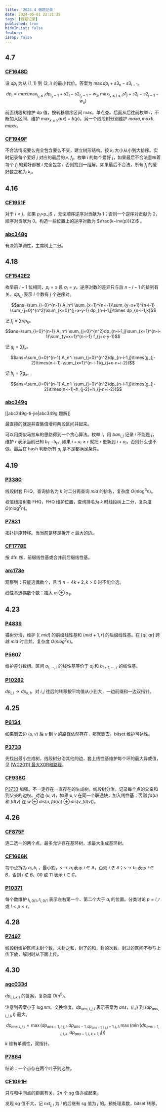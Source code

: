 ```yaml
---
title: '2024.4 做题记录'
date: 2024-05-01 22:21:35
tags: [做题记录]
published: true
hideInList: false
feature: 
isTop: false
---
```

## 4.7

### [CF1648D](https://www.luogu.com.cn/problem/CF1648D)

设 $dp_i$ 为从 $(1,1)$ 到 $(2,i)$ 的最小代价。答案为 $\max dp_i+s3_n-s3_{i-1}$。

$$dp_i=max(\max_{l_x\le i} dp_{l_x-1}+s2_i-s2_{l_x-1}-w_x,\max_{l_x\le j\le i} s1_j+s2_i-s2_{j-1}-w_x)$$

前面线段树维护 dp 值，按转移顺序区间 max，单点查。后面从后往前枚举 $i$，不断加入区间，维护 $\max_{x\le y} a(x)+b(y)$。另一个线段树分别维护 $maxa,maxb,maxv$。

### [CF1949F](https://www.luogu.com.cn/problem/CF1949F)

不合法情况要么完全包含要么不交，建立树形结构。按 $k_i$ 大小从小到大排序。实时记录每个爱好 $j$ 对应的最后的人 $f_j$。枚举 $i$ 的每个爱好 $j$，如果最后不合法意味着每个 $f_j$ 的爱好都被 $i$ 完全包含，否则找到一组解。如果最后不合法，所有 $f_j$ 的爱好数之和为 $k_i$。

## 4.16

### [CF1951F](https://www.luogu.com.cn/problem/CF1951F)

对于 $i<j$，如果 $p_i$>p_j$ ，无论顺序逆序对贡献为 $1$；否则一个逆序对贡献为 $2$，顺序对贡献为 $0$。构造一些位置上的逆序对数为 $\frac{k−inv(p)}{2}$ 。

### [abc348g](https://www.luogu.com.cn/problem/AT_abc348_g)

有决策单调性，主席树上二分。

## 4.18

### [CF1542E2](https://www.luogu.com.cn/problem/CF1542E2)

枚举前 $i-1$ 位相同，$p_i=x$ 且 $q_i=y$。逆序对数的差异只与后 $n-i-1$ 的排列有关。$dp_{i,j}$ 表示 $i$ 个数有 $j$ 个逆序对。

$$ans=\sum_{i=0}^{n-1} A_n^i \sum_{x=1}^{n-i-1}\sum_{y=x+1}^{n-i-1} \sum_{j=0}^{n^2}\sum_{k=0}^{j+x-y-1} dp_{n-i-1,j}\times dp_{n-i-1,k}$$

记 $f_j=\sum dp_k$。

$$ans=\sum_{i=0}^{n-1} A_n^i \sum_{j=0}^{n^2}dp_{n-i-1,j}\sum_{x=1}^{n-i-1}\sum_{y=x+1}^{n-i-1} f_{j+x-y-1}$$

记 $g_j=\sum f_k$。

$$ans=\sum_{i=0}^{n-1} A_n^i \sum_{j=0}^{n^2}dp_{n-i-1,j}\times(g_{j-2}\times(n-i-1)-\sum_{x=1}^{n-i-1}g_{j+x-n+i-2})$$

记 $h_j=\sum g_k$。

$$ans=\sum_{i=0}^{n-1} A_n^i \sum_{j=0}^{n^2}dp_{n-i-1,j}\times(g_{j-2}\times(n-i-1)-h_{j-2}+h_{j-n+i-2})$$

### [abc349g](https://www.luogu.com.cn/problem/AT_abc349_g)

[[abc349g-ti-jie|abc349g 题解]]

最直接的就是并查集倍增将两段区间并起来。

可以用类似马拉车的思路得到一个贪心算法。枚举 $i$，用 $ban_{i,j}$ 记录 $i$ 不能是 $j$，维护 $r$ 表示当前已知 $b_1\dotsb b_r$。如果 $i+a_i\ge r$ 就把 $r$ 更新到 $i+a_i$，否则什么也不做。最后在 hash 判断所有 $a_i$ 是不是都满足条件。

## 4.19

### [P3380](https://www.luogu.com.cn/problem/P3380)

线段树套 FHQ，查询排名为 $k$ 时二分再查询 $mid$ 的排名，复杂度 $O(n\log^3 n)$。

权值线段树套 FHQ，FHQ 维护位置，查询排名为 $k$ 时线段树上二分，复杂度 $O(n\log^2 n)$。

### [P7831](https://www.luogu.com.cn/problem/P7831)

拓扑排序转移。当当前是环是拆开 $c$ 最大的边。

### [CF1778E](https://www.luogu.com.cn/problem/CF1778E)

按 dfn 序，前缀线性基或合并前后缀线性基。

### [arc173e](https://www.luogu.com.cn/problem/AT_arc173_e)

观察到：只能选偶数个，且当 $n=4k+2,k>0$ 时不能全选。

线性基选偶数个数：插入 $a_i\oplus a_1$。

## 4.23

### [P4839](https://www.luogu.com.cn/problem/P4839)

猫树分治，维护 $[l,mid]$ 的前缀线性基和 $(mid+1,r]$ 的后缀线性基。在 $[ql,qr]$ 跨越 $mid$ 时合并。复杂度 $O(nlog^2n)$。

### [P5607](https://www.luogu.com.cn/problem/P5607)

维护差分数组。区间 $a_{l,\dotsb,r}$ 的线性基等价于 $a_l$ 和 $b_{l+1,\dotsb,r}$ 的线性基。

### [P10282](https://www.luogu.com.cn/problem/P10282)

$dp_{i,j}\to dp_{k,l}$。对 $i,j$ 往后的转移按平均值从小到大，一边前缀和一边双指针。

## 4.25

### [P6134](https://www.luogu.com.cn/problem/P6134)

如果删去边 $(u,v)$ 后 $u$ 到 $v$ 的路径依然存在，那就删去。bitset 维护可达性。

### [P3733](https://www.luogu.com.cn/problem/3733)

先找出最小生成树，线段树分治其他的边，套上线性基维护每个环的最大异或值，见 [[WC2011] 最大XOR和路径](https://www.luogu.com.cn/problem/P4151)。

### [CF938G](https://www.luogu.com.cn/problem/CF938G)

[P3733](https://www.luogu.com.cn/problem/P3733) 加强。不一定存在一直存在的生成树。线段树分治。记录每个点的父亲和到父亲的边权。对边 $(u,v)$，如果 $u,v$ 在同一个联通块，加入线性基；否则 $fd(u)$ 和 $fd(v)$ 连 $w\oplus dis(u,fd(u))\oplus dis(v,fd(v))$。

## 4.26

### [CF875F](https://www.luogu.com.cn/problem/CF875F)

连二选一的两个点，最多允许存在基环树，求最大生成基环树。

### [CF1666K](https://www.luogu.com.cn/problem/CF1666K)

每个点拆为 $a_i,b_i$ ，最小割，$s\to a_i$ 表示 $i\in A$，否则 $i\notin A$；$s\to b_i$ 表示 $i\in B$，否则 $i\notin B$。00 或 11 表示 $i\in C$。

### [P10371](https://www.luogu.com.cn/problem/P10371)

每个数维护 $l_{i,0/1} ,r_{i,0/1}$ 表示左右第一个、第二个大于 $a_i$ 的位置。分类讨论 $p=l,r$ 或 $l<p<r$。

## 4.28

### [P7497](https://www.luogu.com.cn/problem/P7497)

线段树维护区间未封个数，未封之和，封了的和，封的次数。封过的区间不参与上传下放，解封时从下面上传。

## 4.30

### [agc033d](https://www.luogu.com.cn/problem/AT_agc033_d)

$dp_{i,j,k,l}$ 的答案，复杂度 $O(n^5)$。

注意到答案小于 $\log nm$。交换维度。$dp_{ans,i,j,l}$ 表示答案为 $ans$，$(i,j)$ 到 $(dp_{ans,i,j,l},l)$ 最大。

$$dp_{ans,i,j,l}=\max(dp_{ans−1,i,j,l} ,dp_{ans−1,dp_{ans−1,i,j,l} +1,j,l},\max(\min(dp_{ans−1,i,j,k} ,dp_{ans−1,i,k+1,l})))$$

$k$ 维有单调性，双指针。

### [P7864](https://www.luogu.com.cn/problem/P7864)

结论：一个点存在两个叶子则必胜。

### [CF1091H](https://www.luogu.com.cn/problem/CF1091H)

只与和中间点的距离有关，$2n$ 个 sg 值亦或起来。

发现 sg 值不大，记 $nxt_{j,i}$ 为 $i$ 的后继有 sg 值为 $j$ 的。预处理素数，bitset 转移。